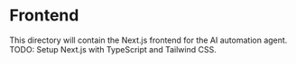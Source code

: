 # Frontend
This directory will contain the Next.js frontend for the AI automation agent.
TODO: Setup Next.js with TypeScript and Tailwind CSS.
